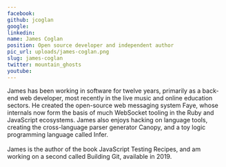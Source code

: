 ```yaml
---
facebook: 
github: jcoglan
google: 
linkedin: 
name: James Coglan
position: Open source developer and independent author
pic_url: uploads/james-coglan.png
slug: james-coglan
twitter: mountain_ghosts
youtube: 
---
```

<p>James has been working in software for twelve years, primarily as a back-end web developer, most recently in the live music and online education sectors. He&nbsp;created the open-source web messaging system Faye, whose internals now form the&nbsp;basis of much WebSocket tooling in the Ruby and JavaScript ecosystems. James also enjoys hacking on language tools, creating the cross-language parser generator Canopy, and a toy logic&nbsp; programming language called Infer.<br />
<br />
James is the author of the book JavaScript Testing Recipes, and am working on a second called Building Git, available in 2019.</p>
